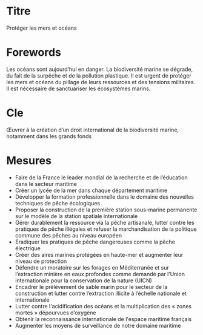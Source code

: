 # Titre

Protéger les mers et océans
# Forewords

Les océans sont aujourd’hui en danger. La biodiversité marine se dégrade, du fait de la surpêche et de la pollution plastique. Il est urgent de protéger les mers et océans du pillage de leurs ressources et des tensions militaires. Il est nécessaire de sanctuariser les écosystèmes marins.

# Cle

Œuvrer à la création d’un droit international de la biodiversité marine, notamment dans les grands fonds
# Mesures

* Faire de la France le leader mondial de la recherche et de l’éducation dans le secteur maritime
* Créer un lycée de la mer dans chaque département maritime
* Développer la formation professionnelle dans le domaine des nouvelles techniques de pêche écologiques
* Proposer la construction de la première station sous-marine permanente sur le modèle de la station spatiale internationale
* Gérer durablement la ressource via la pêche artisanale, lutter contre les pratiques de pêche illégales et refuser la marchandisation de la politique commune des pêches au niveau européen
* Éradiquer les pratiques de pêche dangereuses comme la pêche électrique
* Créer des aires marines protégées en haute-mer et augmenter leur niveau de protection
* Défendre un moratoire sur les forages en Méditerranée et sur l’extraction minière en eaux profondes comme demandé par l’Union internationale pour la conservation de la nature (UICN)
* Encadrer le prélèvement de sable marin pour le secteur de la construction et lutter contre l’extraction illicite à l’échelle nationale et internationale
* Lutter contre l'acidification des océans et la multiplication des « zones mortes » dépourvues d’oxygène
* Obtenir la reconnaissance internationale de l'espace maritime français
* Augmenter les moyens de surveillance de notre domaine maritime
